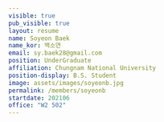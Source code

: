 ```yaml
---
visible: true
pub_visible: true
layout: resume
name: Soyeon Baek
name_kor: 백소연
email: sy.baek28@gmail.com
position: UnderGraduate
affiliation: Chungnam National University
position-display: B.S. Student
image: assets/images/soyeonb.jpg
permalink: /members/soyeonb
startdate: 202106
office: "W2 502"
---
```

